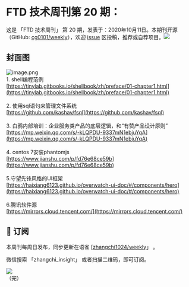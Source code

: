 # FTD 技术周刊第 20 期：
这是 「FTD 技术周刊」 第 20 期，发表于：2020年10月11日。本期刊开源（GitHub: [cg0101/weekly](https://github.com/cg0101/weekly)），欢迎 [issue](https://github.com/cg0101/weekly/issues) 区投稿，推荐或自荐项目。![](https://visitor-badge.glitch.me/badge?page_id=cg0101.weekly) <a href="https://www.linkedin.com/in/%E9%A9%B0-%E5%BC%A0-60669710a/">
        </a>
## 封面图


![image.png](https://cdn.nlark.com/yuque/0/2020/png/132503/1605584623391-fd9c3ef6-cb9e-4a71-a1e9-d9cf1726ec90.png#height=676&id=ug997&margin=%5Bobject%20Object%5D&name=image.png&originHeight=676&originWidth=1080&originalType=binary&size=788195&status=done&style=none&width=1080)<br />1. shell编程范例<br />[https://tinylab.gitbooks.io/shellbook/zh/preface/01-chapter1.html](https://tinylab.gitbooks.io/shellbook/zh/preface/01-chapter1.html)<br />
<br />2. 使用sql语句来管理文件系统<br />[https://github.com/kashav/fsql](https://github.com/kashav/fsql)<br />
<br />3. 白鸦内部培训：企业服务类产品的底层逻辑，和“有赞产品设计原则”<br />[https://mp.weixin.qq.com/s/-kLQPDU-9337mN1ebjuYqA](https://mp.weixin.qq.com/s/-kLQPDU-9337mN1ebjuYqA)<br />
<br />4. centos 7安装phantomjs<br />[https://www.jianshu.com/p/fd76e68ce59b](https://www.jianshu.com/p/fd76e68ce59b)<br />
<br />5.守望先锋风格的UI框架<br />[https://haixiang6123.github.io/overwatch-ui-doc/#/components/hero](https://haixiang6123.github.io/overwatch-ui-doc/#/components/hero)<br />
<br />6.腾讯软件源<br />[https://mirrors.cloud.tencent.com/](https://mirrors.cloud.tencent.com/)



## 📅 订阅
本周刊每周日发布，同步更新在语雀 [[zhangchi1024/weekly](https://www.yuque.com/zhangchi1024/weekly)」 。


微信搜索 「zhangchi_insight」 或者扫描二维码，即可订阅。
<div align="left"> <img src="https://cdn.nlark.com/yuque/0/2021/jpeg/132503/1640750963398-e8538e9e-6b96-46f7-abff-c93b56bdd377.jpeg?x-oss-process=image%2Fwatermark%2Ctype_d3F5LW1pY3JvaGVp%2Csize_36%2Ctext_5byg6amw%2Ccolor_FFFFFF%2Cshadow_50%2Ct_80%2Cg_se%2Cx_10%2Cy_10%2Fresize%2Cw_426%2Climit_0" ></div>    
    （完）